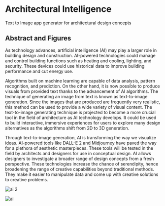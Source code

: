 # Architectural Intelligence
Text to Image app generator for architectural design concepts

## Abstract and Figures
As technology advances, artificial intelligence (AI) may play a larger role in building design and construction. 
AI-powered technologies could manage and control building functions such as heating and cooling, lighting, and security. 
These devices could use historical data to improve building performance and cut energy use.

Algorithms built on machine learning are capable of data analysis, pattern recognition, and prediction. 
On the other hand, it is now possible to produce visuals from provided text thanks to the advancement of AI algorithms. 
The technique of generating an image from text is known as text-to-image generation. 
Since the images that are produced are frequently very realistic, this method can be used to provide a wide variety of visual content. 
The text-to-image generating technique is projected to become a more crucial tool in the field of architecture as AI technology develops. 
It could be used to build interactive, immersive experiences for users to explore many design alternatives as the algorithms shift from 2D to 3D generation.

Through text-to-image generation, AI is transforming the way we visualize ideas. 
AI-powered tools like DALL-E 2 and Midjourney have paved the way for a plethora of aesthetic masterpieces. 
These tools will be tested in the field by architects and designers for use in conceptual design. 
AI allows designers to investigate a broader range of design concepts from a fresh perspective. 
These technologies increase the chance of serendipity, hence broadening the range of creative capabilities beyond traditional methods. 
They make it easier to manipulate data and come up with creative solutions to creative problems. 

![ai 2](https://user-images.githubusercontent.com/59840966/215599080-92cf110e-e61a-48b3-b9aa-d4618524b2f6.png)


![ai](https://user-images.githubusercontent.com/59840966/215599100-702fa46c-1a4b-4717-9382-5078c80e5dc3.png)
